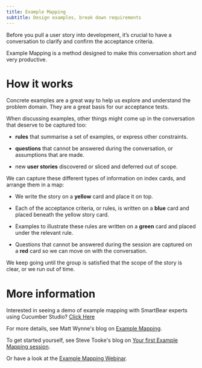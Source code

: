 ```yaml
---
title: Example Mapping
subtitle: Design examples, break down requirements
---
```


Before you pull a user story into development, it’s crucial to have a conversation to clarify and confirm the acceptance criteria.

Example Mapping is a method designed to make this conversation short and very productive.

# How it works

Concrete examples are a great way to help us explore and understand the problem domain. They are a great basis for our acceptance tests.

When discussing examples, other things might come up in the conversation that deserve to be captured too:

- **rules** that summarise a set of examples, or express other constraints.

- **questions** that cannot be answered during the conversation, or assumptions that are made.

- new **user stories** discovered or sliced and deferred out of scope.

We can capture these different types of information on index cards, and arrange them in a map:

- We write the story on a **yellow** card and place it on top.

- Each of the acceptance criteria, or rules, is written on a **blue** card and placed beneath the yellow story card.

- Examples to illustrate these rules are written on a **green** card and placed under the relevant rule.

- Questions that cannot be answered during the session are captured on a **red** card so we can move on with the conversation.

We keep going until the group is satisfied that the scope of the story is clear, or we run out of time.

# More information

Interested in seeing a demo of example mapping with SmartBear experts using Cucumber Studio? [Click Here](https://smartbear.com/resources/webinars/get-users-stories-into-shape-with-example-mapping/?utm_medium=cucumper-doc&utm_source=referral&utm_campaign=shape-example-mapping)

For more details, see Matt Wynne's blog on [Example Mapping](https://cucumber.io/blog/2015/12/08/example-mapping-introduction).

To get started yourself, see Steve Tooke's blog on [Your first Example Mapping session](https://cucumber.io/blog/2018/05/23/your-first-example-mapping-session).

Or have a look at the [Example Mapping Webinar](https://cucumber.io/blog/2018/02/27/example-mapping-webinar).
